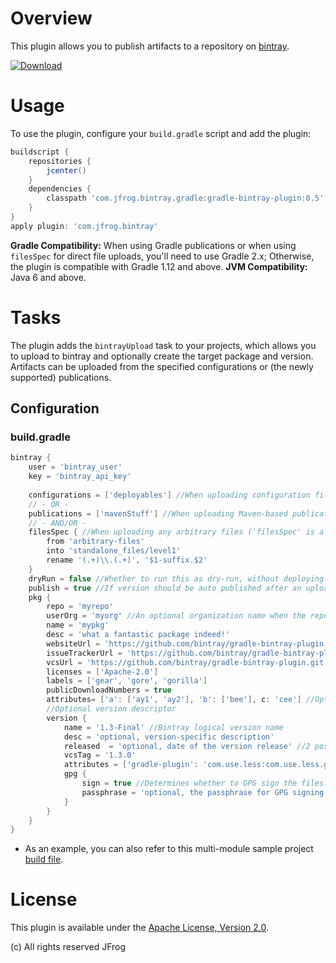 # Overview
This plugin allows you to publish artifacts to a repository on [bintray](https://bintray.com/).

[ ![Download](https://api.bintray.com/packages/jfrog/jfrog-jars/gradle-bintray-plugin/images/download.png) ](https://bintray.com/jfrog/jfrog-jars/gradle-bintray-plugin/_latestVersion)

# Usage
To use the plugin, configure your `build.gradle` script and add the plugin:
```groovy
buildscript {
    repositories {
        jcenter()
    }
    dependencies {
        classpath 'com.jfrog.bintray.gradle:gradle-bintray-plugin:0.5'
    }
}
apply plugin: 'com.jfrog.bintray'
```

**Gradle Compatibility:**
When using Gradle publications or when using `filesSpec` for direct file uploads, you'll need to use Gradle 2.x; Otherwise, the plugin is compatible with Gradle 1.12 and above.
 **JVM Compatibility:**
Java 6 and above.

# Tasks
The plugin adds the `bintrayUpload` task to your projects, which allows you to upload to bintray and optionally create
the target package and version.
Artifacts can be uploaded from the specified configurations or (the newly supported) publications.

## Configuration

### build.gradle
```groovy
bintray {
    user = 'bintray_user'
    key = 'bintray_api_key'
    
    configurations = ['deployables'] //When uploading configuration files
    // - OR -
    publications = ['mavenStuff'] //When uploading Maven-based publication files
    // - AND/OR -
    filesSpec { //When uploading any arbitrary files ('filesSpec' is a standard Gradle CopySpec)
        from 'arbitrary-files'
        into 'standalone_files/level1'
        rename '(.+)\\.(.+)', '$1-suffix.$2'
    }
    dryRun = false //Whether to run this as dry-run, without deploying
    publish = true //If version should be auto published after an upload
    pkg {
        repo = 'myrepo'
        userOrg = 'myorg' //An optional organization name when the repo belongs to one of the user's orgs
        name = 'mypkg'
        desc = 'what a fantastic package indeed!'
        websiteUrl = 'https://github.com/bintray/gradle-bintray-plugin'
        issueTrackerUrl = 'https://github.com/bintray/gradle-bintray-plugin/issues'
        vcsUrl = 'https://github.com/bintray/gradle-bintray-plugin.git'
        licenses = ['Apache-2.0']
        labels = ['gear', 'gore', 'gorilla']
        publicDownloadNumbers = true
        attributes= ['a': ['ay1', 'ay2'], 'b': ['bee'], c: 'cee'] //Optional package-level attributes
        //Optional version descriptor
        version {
            name = '1.3-Final' //Bintray logical version name
            desc = 'optional, version-specific description'
            released  = 'optional, date of the version release' //2 possible values: date in the format of 'yyyy-MM-dd'T'HH:mm:ss.SSSZZ' OR a java.util.Date instance
            vcsTag = '1.3.0'
            attributes = ['gradle-plugin': 'com.use.less:com.use.less.gradle:gradle-useless-plugin'] //Optional version-level attributes
            gpg {
                sign = true //Determines whether to GPG sign the files. The default is false
                passphrase = 'optional, the passphrase for GPG signing'
            }
        }
    }
}
```
* As an example, you can also refer to this multi-module sample project [build file](https://github.com/bintray/bintray-examples/blob/master/gradle-multi-example/build.gradle).

# License
This plugin is available under the [Apache License, Version 2.0](http://www.apache.org/licenses/LICENSE-2.0).

(c) All rights reserved JFrog
